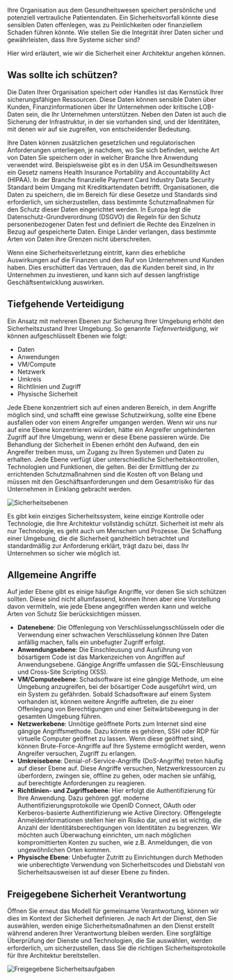 Ihre Organisation aus dem Gesundheitswesen speichert persönliche und potenziell vertrauliche Patientendaten. Ein Sicherheitsvorfall könnte diese sensiblen Daten offenlegen, was zu Peinlichkeiten oder finanziellem Schaden führen könnte. Wie stellen Sie die Integrität ihrer Daten sicher und gewährleisten, dass Ihre Systeme sicher sind? 

Hier wird erläutert, wie wir die Sicherheit einer Architektur angehen können.

## <a name="what-should-i-protect"></a>Was sollte ich schützen?

Die Daten Ihrer Organisation speichert oder Handles ist das Kernstück Ihrer sicherungsfähigen Ressourcen. Diese Daten können sensible Daten über Kunden, Finanzinformationen über Ihr Unternehmen oder kritische LOB-Daten sein, die Ihr Unternehmen unterstützen. Neben den Daten ist auch die Sicherung der Infrastruktur, in der sie vorhanden sind, und der Identitäten, mit denen wir auf sie zugreifen, von entscheidender Bedeutung.

Ihre Daten können zusätzlichen gesetzlichen und regulatorischen Anforderungen unterliegen, je nachdem, wo Sie sich befinden, welche Art von Daten Sie speichern oder in welcher Branche Ihre Anwendung verwendet wird. Beispielsweise gibt es in den USA im Gesundheitswesen ein Gesetz namens Health Insurance Portability and Accountability Act (HIPAA). In der Branche finanzielle Payment Card Industry Data Security Standard beim Umgang mit Kreditkartendaten betrifft. Organisationen, die Daten zu speichern, die im Bereich für diese Gesetze und Standards sind erforderlich, um sicherzustellen, dass bestimmte Schutzmaßnahmen für den Schutz dieser Daten eingerichtet werden. In Europa legt die Datenschutz-Grundverordnung (DSGVO) die Regeln für den Schutz personenbezogener Daten fest und definiert die Rechte des Einzelnen in Bezug auf gespeicherte Daten. Einige Länder verlangen, dass bestimmte Arten von Daten ihre Grenzen nicht überschreiten.

Wenn eine Sicherheitsverletzung eintritt, kann dies erhebliche Auswirkungen auf die Finanzen und den Ruf von Unternehmen und Kunden haben. Dies erschüttert das Vertrauen, das die Kunden bereit sind, in Ihr Unternehmen zu investieren, und kann sich auf dessen langfristige Geschäftsentwicklung auswirken.

## <a name="defense-in-depth"></a>Tiefgehende Verteidigung

Ein Ansatz mit mehreren Ebenen zur Sicherung Ihrer Umgebung erhöht den Sicherheitszustand Ihrer Umgebung. So genannte _Tiefenverteidigung_, wir können aufgeschlüsselt Ebenen wie folgt:

* Daten
* Anwendungen
* VM/Compute
* Netzwerk
* Umkreis
* Richtlinien und Zugriff
* Physische Sicherheit

Jede Ebene konzentriert sich auf einen anderen Bereich, in dem Angriffe möglich sind, und schafft eine gewisse Schutzwirkung, sollte eine Ebene ausfallen oder von einem Angreifer umgangen werden. Wenn wir uns nur auf eine Ebene konzentrieren würden, hätte ein Angreifer ungehinderten Zugriff auf Ihre Umgebung, wenn er diese Ebene passieren würde. Die Behandlung der Sicherheit in Ebenen erhöht den Aufwand, den ein Angreifer treiben muss, um Zugang zu Ihren Systemen und Daten zu erhalten. Jede Ebene verfügt über unterschiedliche Sicherheitskontrollen, Technologien und Funktionen, die gelten. Bei der Ermittlung der zu errichtenden Schutzmaßnahmen sind die Kosten oft von Belang und müssen mit den Geschäftsanforderungen und dem Gesamtrisiko für das Unternehmen in Einklang gebracht werden.

![Sicherheitsebenen](../media-draft/security-layers.png)

Es gibt kein einziges Sicherheitssystem, keine einzige Kontrolle oder Technologie, die Ihre Architektur vollständig schützt. Sicherheit ist mehr als nur Technologie, es geht auch um Menschen und Prozesse. Die Schaffung einer Umgebung, die die Sicherheit ganzheitlich betrachtet und standardmäßig zur Anforderung erklärt, trägt dazu bei, dass Ihr Unternehmen so sicher wie möglich ist.

## <a name="common-attacks"></a>Allgemeine Angriffe

Auf jeder Ebene gibt es einige häufige Angriffe, vor denen Sie sich schützen sollten. Diese sind nicht allumfassend, können Ihnen aber eine Vorstellung davon vermitteln, wie jede Ebene angegriffen werden kann und welche Arten von Schutz Sie berücksichtigen müssen.

* **Datenebene**: Die Offenlegung von Verschlüsselungsschlüsseln oder die Verwendung einer schwachen Verschlüsselung können Ihre Daten anfällig machen, falls ein unbefugter Zugriff erfolgt.
* **Anwendungsebene**: Die Einschleusung und Ausführung von bösartigem Code ist das Markenzeichen von Angriffen auf Anwendungsebene. Gängige Angriffe umfassen die SQL-Einschleusung und Cross-Site Scripting (XSS).
* **VM/Computeebene**: Schadsoftware ist eine gängige Methode, um eine Umgebung anzugreifen, bei der bösartiger Code ausgeführt wird, um ein System zu gefährden. Sobald Schadsoftware auf einem System vorhanden ist, können weitere Angriffe auftreten, die zu einer Offenlegung von Berechtigungen und einer Seitwärtsbewegung in der gesamten Umgebung führen.
* **Netzwerkebene**: Unnötige geöffnete Ports zum Internet sind eine gängige Angriffsmethode. Dazu könnte es gehören, SSH oder RDP für virtuelle Computer geöffnet zu lassen. Wenn diese geöffnet sind, können Brute-Force-Angriffe auf Ihre Systeme ermöglicht werden, wenn Angreifer versuchen, Zugriff zu erlangen.
* **Umkreisebene**: Denial-of-Service-Angriffe (DoS-Angriffe) treten häufig auf dieser Ebene auf. Diese Angriffe versuchen, Netzwerkressourcen zu überfordern, zwingen sie, offline zu gehen, oder machen sie unfähig, auf berechtigte Anforderungen zu reagieren.
* **Richtlinien- und Zugriffsebene**: Hier erfolgt die Authentifizierung für Ihre Anwendung. Dazu gehören ggf. moderne Authentifizierungsprotokolle wie OpenID Connect, OAuth oder Kerberos-basierte Authentifizierung wie Active Directory. Offengelegte Anmeldeinformationen stellen hier ein Risiko dar, und es ist wichtig, die Anzahl der Identitätsberechtigungen von Identitäten zu begrenzen. Wir möchten auch Überwachung einrichten, um nach möglichen kompromittierten Konten zu suchen, wie z.B. Anmeldungen, die von ungewöhnlichen Orten kommen.
* **Physische Ebene**: Unbefugter Zutritt zu Einrichtungen durch Methoden wie unberechtigte Verwendung von Sicherheitscodes und Diebstahl von Sicherheitsausweisen ist auf dieser Ebene zu finden.

## <a name="shared-security-responsibility"></a>Freigegebene Sicherheit Verantwortung

Öffnen Sie erneut das Modell für gemeinsame Verantwortung, können wir dies im Kontext der Sicherheit definieren. Je nach Art der Dienst, den Sie auswählen, werden einige Sicherheitsmaßnahmen an den Dienst erstellt während anderen Ihrer Verantwortung bleiben werden. Eine sorgfältige Überprüfung der Dienste und Technologien, die Sie auswählen, werden erforderlich, um sicherzustellen, dass Sie die richtigen Sicherheitsprotokolle für Ihre Architektur bereitstellen.

![Freigegebene Sicherheitsaufgaben](../media-draft/shared_responsibilities.png)